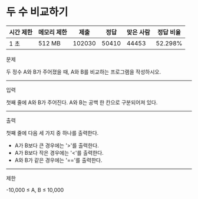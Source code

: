 # 두 수 비교하기


|시간 제한|메모리 제한|제출|정답|맞은 사람|정답 비율|
|---|---|---|---|---|---|
|1 초|	512 MB|	102030|	50410|	44453|	52.298%|

문제

두 정수 A와 B가 주어졌을 때, A와 B를 비교하는 프로그램을 작성하시오.

---

입력

첫째 줄에 A와 B가 주어진다. A와 B는 공백 한 칸으로 구분되어져 있다.

---

출력

첫째 줄에 다음 세 가지 중 하나를 출력한다.

* A가 B보다 큰 경우에는 '>'를 출력한다.
* A가 B보다 작은 경우에는 '<'를 출력한다.
* A와 B가 같은 경우에는 '=='를 출력한다.

---

제한

-10,000 ≤ A, B ≤ 10,000
